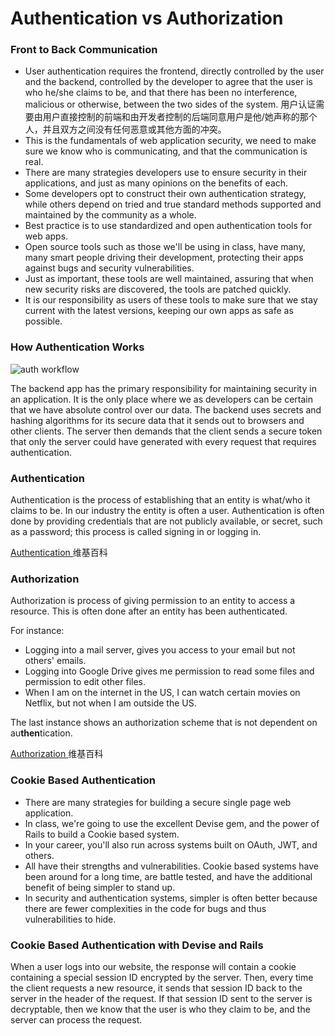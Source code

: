 # Authentication vs Authorization

### Front to Back Communication
- User authentication requires the frontend, directly controlled by the user and the backend, controlled by the developer to agree that the user is who he/she claims to be, and that there has been no interference, malicious or otherwise, between the two sides of the system.  用户认证需要由用户直接控制的前端和由开发者控制的后端同意用户是他/她声称的那个人，并且双方之间没有任何恶意或其他方面的冲突。
- This is the fundamentals of web application security, we need to make sure we know who is communicating, and that the communication is real.  
- There are many strategies developers use to ensure security in their applications, and just as many opinions on the benefits of each.  
- Some developers opt to construct their own authentication strategy, while others depend on tried and true standard methods supported and maintained by the community as a whole. 
- Best practice is to use standardized and open authentication tools for web apps.  
- Open source tools such as those we'll be using in class, have many, many smart people driving their development, protecting their apps against bugs and security vulnerabilities. 
- Just as important, these tools are well maintained, assuring that when new security risks are discovered, the tools are patched quickly.  
- It is our responsibility as users of these tools to make sure that we stay current with the latest versions, keeping our own apps as safe as possible.

### How Authentication Works

![auth workflow](https://github.com/yanxu2021/ApartmentUs/blob/main/img/React-Authentication.jpg)

The backend app has the primary responsibility for maintaining security in an application.  It is the only place where we as developers can be certain that we have absolute control over our data.  The backend uses secrets and hashing algorithms for its secure data that it sends out to browsers and other clients.  The server then demands that the client sends a secure token that only the server could have generated with every request that requires authentication.

### Authentication

Authentication is the process of establishing that an entity is what/who it claims to be. In our industry the entity is often a user. Authentication is often done by providing credentials that are not publicly available, or secret, such as a password; this process is called signing in or logging in.

[ Authentication ](https://en.wikipedia.org/wiki/Authentication)维基百科

### Authorization

Authorization is process of giving permission to an entity to access a resource. This is often done after an entity has been authenticated.

For instance:
- Logging into a mail server, gives you access to your email but not others' emails.
- Logging into Google Drive gives me permission to read some files and permission to edit other files.
- When I am on the internet in the US, I can watch certain movies on Netflix, but not when I am outside the US.

The last instance shows an authorization scheme that is not dependent on au**then**tication.

[ Authorization ](https://en.wikipedia.org/wiki/Authorization)维基百科

### Cookie Based Authentication
- There are many strategies for building a secure single page web application.  
- In class, we're going to use the excellent Devise gem, and the power of Rails to build a Cookie based system.  
- In your career, you'll also run across systems built on OAuth, JWT, and others.  
- All have their strengths and vulnerabilities.  Cookie based systems have been around for a long time, are battle tested, and have the additional benefit of being simpler to stand up.  
- In security and authentication systems, simpler is often better because there are fewer complexities in the code for bugs and thus vulnerabilities to hide.

### Cookie Based Authentication with Devise and Rails
When a user logs into our website, the response will contain a cookie containing a special session ID encrypted by the server.  Then, every time the client requests a new resource, it sends that session ID back to the server in the header of the request.  If that session ID sent to the server is decryptable, then we know that the user is who they claim to be, and the server can process the request.
